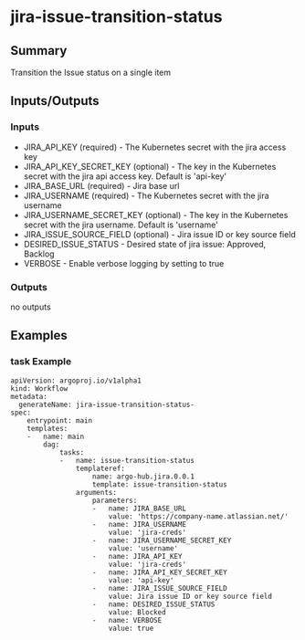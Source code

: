 # jira-issue-transition-status

## Summary
Transition the Issue status on a single item

## Inputs/Outputs

### Inputs
* JIRA_API_KEY (required) - The Kubernetes secret with the jira access key
* JIRA_API_KEY_SECRET_KEY (optional) - The key in the Kubernetes secret with the jira api access key. Default is 'api-key'
* JIRA_BASE_URL (required) - Jira base url
* JIRA_USERNAME (required) - The Kubernetes secret with the jira username
* JIRA_USERNAME_SECRET_KEY (optional) - The key in the Kubernetes secret with the jira username. Default is 'username'
* JIRA_ISSUE_SOURCE_FIELD (optional) - Jira issue ID or key source field
* DESIRED_ISSUE_STATUS - Desired state of jira issue: Approved, Backlog
* VERBOSE - Enable verbose logging by setting to true

### Outputs
no outputs

## Examples

### task Example
```
apiVersion: argoproj.io/v1alpha1
kind: Workflow
metadata:
  generateName: jira-issue-transition-status-
spec:
    entrypoint: main
    templates:
    -   name: main
        dag:
            tasks:
            -   name: issue-transition-status
                templateref:
                    name: argo-hub.jira.0.0.1
                    template: issue-transition-status
                arguments:
                    parameters:
                    -   name: JIRA_BASE_URL
                        value: 'https://company-name.atlassian.net/'
                    -   name: JIRA_USERNAME
                        value: 'jira-creds'
                    -   name: JIRA_USERNAME_SECRET_KEY
                        value: 'username'
                    -   name: JIRA_API_KEY
                        value: 'jira-creds'
                    -   name: JIRA_API_KEY_SECRET_KEY
                        value: 'api-key'
                    -   name: JIRA_ISSUE_SOURCE_FIELD
                        value: Jira issue ID or key source field
                    -   name: DESIRED_ISSUE_STATUS
                        value: Blocked
                    -   name: VERBOSE
                        value: true
```
